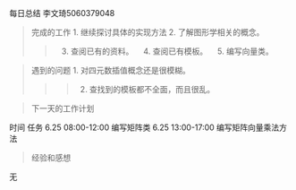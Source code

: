 每日总结
李文琦5060379048
> 完成的工作
    1. 继续探讨具体的实现方法
> 2. 了解图形学相关的概念。
> > 　3. 查阅已有的资料。
> > 　4. 查阅已有模板。
> > 　5. 编写向量类。


> 遇到的问题
    1. 对四元数插值概念还是很模糊。
> > > 2. 查找到的模板都不全面，而且很乱。


> 下一天的工作计划

时间	任务
6.25  08:00-12:00	编写矩阵类
6.25  13:00-17:00	编写矩阵向量乘法方法

> 经验和感想

无